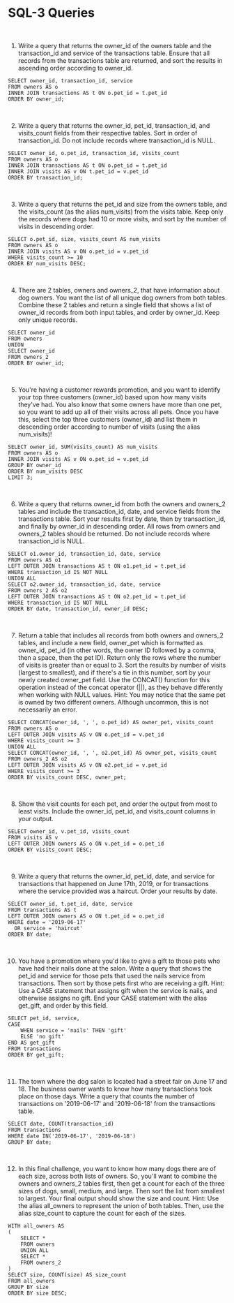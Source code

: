 # SQL-3 Queries

<br>

1. Write a query that returns the owner_id of the owners table and the transaction_id and service of the transactions table. Ensure that all records from the transactions table are returned, and sort the results in ascending order according to owner_id.
```
SELECT owner_id, transaction_id, service
FROM owners AS o
INNER JOIN transactions AS t ON o.pet_id = t.pet_id
ORDER BY owner_id;
```

<br>

2. Write a query that returns the owner_id, pet_id, transaction_id, and visits_count fields from their respective tables. Sort in order of transaction_id. Do not include records where transaction_id is NULL.
```
SELECT owner_id, o.pet_id, transaction_id, visits_count
FROM owners AS o
INNER JOIN transactions AS t ON o.pet_id = t.pet_id
INNER JOIN visits AS v ON t.pet_id = v.pet_id
ORDER BY transaction_id;
```

<br>

3. Write a query that returns the pet_id and size from the owners table, and the visits_count (as the alias num_visits) from the visits table. Keep only the records where dogs had 10 or more visits, and sort by the number of visits in descending order.
```
SELECT o.pet_id, size, visits_count AS num_visits
FROM owners AS o
INNER JOIN visits AS v ON o.pet_id = v.pet_id
WHERE visits_count >= 10
ORDER BY num_visits DESC;
```

<br>

4. There are 2 tables, owners and owners_2, that have information about dog owners. You want the list of all unique dog owners from both tables. Combine these 2 tables and return a single field that shows a list of owner_id records from both input tables, and order by owner_id. Keep only unique records.
```
SELECT owner_id
FROM owners
UNION
SELECT owner_id
FROM owners_2
ORDER BY owner_id;
```

<br>

5. You're having a customer rewards promotion, and you want to identify your top three customers (owner_id) based upon how many visits they've had. You also know that some owners have more than one pet, so you want to add up all of their visits across all pets. Once you have this, select the top three customers (owner_id) and list them in descending order according to number of visits (using the alias num_visits)!
```
SELECT owner_id, SUM(visits_count) AS num_visits
FROM owners AS o
INNER JOIN visits AS v ON o.pet_id = v.pet_id
GROUP BY owner_id
ORDER BY num_visits DESC
LIMIT 3;
```

<br>

6. Write a query that returns owner_id from both the owners and owners_2 tables and include the transaction_id, date, and service fields from the transactions table. Sort your results first by date, then by transaction_id, and finally by owner_id in descending order. All rows from owners and owners_2 tables should be returned. Do not include records where transaction_id is NULL.
```
SELECT o1.owner_id, transaction_id, date, service
FROM owners AS o1
LEFT OUTER JOIN transactions AS t ON o1.pet_id = t.pet_id
WHERE transaction_id IS NOT NULL
UNION ALL
SELECT o2.owner_id, transaction_id, date, service
FROM owners_2 AS o2
LEFT OUTER JOIN transactions AS t ON o2.pet_id = t.pet_id
WHERE transaction_id IS NOT NULL
ORDER BY date, transaction_id, owner_id DESC;
```

<br>

7. Return a table that includes all records from both owners and owners_2 tables, and include a new field, owner_pet which is formatted as owner_id, pet_id (in other words, the owner ID followed by a comma, then a space, then the pet ID). Return only the rows where the number of visits is greater than or equal to 3. Sort the results by number of visits (largest to smallest), and if there's a tie in this number, sort by your newly created owner_pet field. Use the CONCAT() function for this operation instead of the concat operator (||), as they behave differently when working with NULL values. Hint: You may notice that the same pet is owned by two different owners. Although uncommon, this is not necessarily an error.
```
SELECT CONCAT(owner_id, ', ', o.pet_id) AS owner_pet, visits_count
FROM owners AS o
LEFT OUTER JOIN visits AS v ON o.pet_id = v.pet_id
WHERE visits_count >= 3
UNION ALL
SELECT CONCAT(owner_id, ', ', o2.pet_id) AS owner_pet, visits_count
FROM owners_2 AS o2
LEFT OUTER JOIN visits AS v ON o2.pet_id = v.pet_id
WHERE visits_count >= 3
ORDER BY visits_count DESC, owner_pet;
```
<br>

8. Show the visit counts for each pet, and order the output from most to least visits. Include the owner_id, pet_id, and visits_count columns in your output.
```
SELECT owner_id, v.pet_id, visits_count
FROM visits AS v
LEFT OUTER JOIN owners AS o ON v.pet_id = o.pet_id
ORDER BY visits_count DESC;
```

<br>

9. Write a query that returns the owner_id, pet_id, date, and service for transactions that happened on June 17th, 2019, or for transactions where the service provided was a haircut. Order your results by date.
```
SELECT owner_id, t.pet_id, date, service
FROM transactions AS t
LEFT OUTER JOIN owners AS o ON t.pet_id = o.pet_id
WHERE date = '2019-06-17'
  OR service = 'haircut'
ORDER BY date;
```

<br>

10. You have a promotion where you'd like to give a gift to those pets who have had their nails done at the salon. Write a query that shows the pet_id and service for those pets that used the nails service from transactions. Then sort by those pets first who are receiving a gift. Hint: Use a CASE statement that assigns gift when the service is nails, and otherwise assigns no gift. End your CASE statement with the alias get_gift, and order by this field.
```
SELECT pet_id, service, 
CASE 
	WHEN service = 'nails' THEN 'gift'
	ELSE 'no gift'
END AS get_gift
FROM transactions
ORDER BY get_gift;
```

<br>

11. The town where the dog salon is located had a street fair on June 17 and 18. The business owner wants to know how many transactions took place on those days. Write a query that counts the number of transactions on '2019-06-17' and '2019-06-18' from the transactions table.
```
SELECT date, COUNT(transaction_id)
FROM transactions
WHERE date IN('2019-06-17', '2019-06-18')
GROUP BY date;
```

<br>

12. In this final challenge, you want to know how many dogs there are of each size, across both lists of owners. So, you'll want to combine the owners and owners_2 tables first, then get a count for each of the three sizes of dogs, small, medium, and large. Then sort the list from smallest to largest. Your final output should show the size and count. Hint: Use the alias all_owners to represent the union of both tables. Then, use the alias size_count to capture the count for each of the sizes.
```
WITH all_owners AS 
(
	SELECT *
    FROM owners
    UNION ALL
    SELECT *
    FROM owners_2
)
SELECT size, COUNT(size) AS size_count
FROM all_owners
GROUP BY size
ORDER BY size DESC;
```


